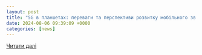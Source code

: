```yaml
---
layout: post
title: "5G в планшетах: переваги та перспективи розвитку мобільного зв’язку нового покоління"
date: 2024-08-06 09:39:09 +0000
categories: [news]
---
```


[Читати далі](https://cheline.com.ua/news/society/5g-v-planshetah-perevagi-ta-perspektivi-rozvitku-mobilnogo-zv-yazku-novogo-pokolinnya-420452)
